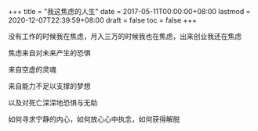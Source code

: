 +++
title = "我这焦虑的人生"
date = 2017-05-11T00:00:00+08:00
lastmod = 2020-12-07T22:39:59+08:00
draft = false
toc = false
+++

没有工作的时候我在焦虑，月入三万的时候我也在焦虑，出来创业我还在焦虑

焦虑来自对未来产生的恐惧

来自空虚的灵魂

来自能力不足以支撑的梦想

以及对死亡深深地恐惧与无助

如何寻求宁静的内心，如何放心心中执念，如何获得解脱
